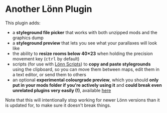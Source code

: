 # Another Lönn Plugin

This plugin adds:
- a **styleground file picker** that works with both unzipped mods and the graphics dump
- a **styleground preview** that lets you see what your parallaxes will look like
- the ability to **resize rooms below 40×23** when holding the precision movement key (<kbd>ctrl</kbd> by default)
- scripts (for use with [Lönn Scripts](https://gamebanana.com/tools/8050)) to **copy and paste stylegrounds** using the clipboard, so you can move them between maps, edit them in a text editor, or send them to others
- an optional **experimental colourgrade preview**, which you should **only put in your mods folder if you're actively using it** and **could break even unrelated plugins very easily (!)**, available [here](https://github.com/microlith57/AnotherLoennPlugin/releases/tag/colorgrading-v1.0.0)

Note that this will intentionally stop working for newer Lönn versions than it is updated for, to make sure it doesn't break things.
